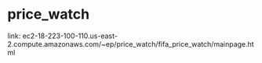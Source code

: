 # price_watch

link: ec2-18-223-100-110.us-east-2.compute.amazonaws.com/~ep/price_watch/fifa_price_watch/mainpage.html

